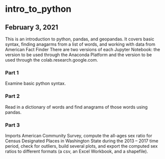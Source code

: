 # intro_to_python
## February 3, 2021
This is an introduction to python, pandas, and geopandas.
It covers basic syntax, finding anagarms from a list of words, and working with data from American Fact Finder
There are two versions of each Jupyter Notebook: the version to be used through the Anaconda Platform and the version to be used through the colab.research.google.com.

### Part 1
Examine basic python syntax. 

### Part 2
Read in a dictionary of words and find anagrams of those words using pandas.

### Part 3
Imports American Community Survey, compute the all-ages sex ratio for Census Designated Places in Washington State during the 2013 – 2017 time period, check for outliers, build several plots, and export the computed sex ratios to different formats (a csv, an Excel Workbook, and a shapefile).